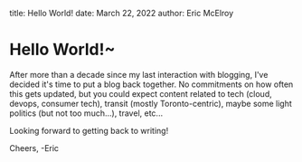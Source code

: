 title: Hello World!
date: March 22, 2022
author: Eric McElroy

# Hello World!~

After more than a decade since my last interaction with blogging, I've decided it's time to put a blog back together. No commitments on how often this gets updated, but you could expect content related to tech (cloud, devops, consumer tech), transit (mostly Toronto-centric), maybe some light politics (but not too much...), travel, etc...

Looking forward to getting back to writing!

Cheers,
-Eric
